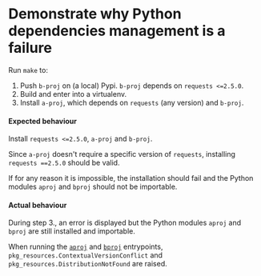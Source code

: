 Demonstrate why Python dependencies management is a failure
===========================================================

Run `make` to:

1. Push `b-proj` on (a local) Pypi. `b-proj` depends on `requests <=2.5.0`.
2. Build and enter into a virtualenv.
3. Install `a-proj`, which depends on `requests` (any version) and `b-proj`.


#### Expected behaviour

Install `requests <=2.5.0`, `a-proj` and `b-proj`.

Since `a-proj` doesn't require a specific version of `requests`, installing
`requests ==2.5.0` should be valid.

If for any reason it is impossible, the installation should fail and the Python
modules `aproj` and `bproj` should not be importable.


#### Actual behaviour

During step 3., an error is displayed but the Python modules `aproj` and
`bproj` are still installed and importable.

When running the [`aproj`](a-proj/setup.py) and [`bproj`](b-proj/setup.py)
entrypoints, `pkg_resources.ContextualVersionConflict` and
`pkg_resources.DistributionNotFound` are raised.
